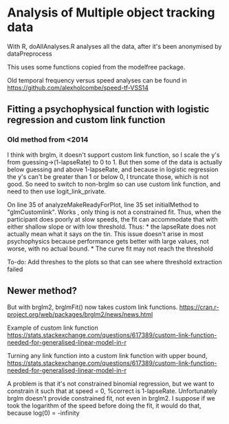 Analysis of Multiple object tracking data
==============

With R,
doAllAnalyses.R analyses all the data, after it's been anonymised by dataPreprocess

This uses some functions copied from the modelfree package.

Old temporal frequency versus speed analyses can be found in https://github.com/alexholcombe/speed-tf-VSS14

## Fitting a psychophysical function with logistic regression and custom link function

### Old method from <2014


I think with brglm, it doesn't support custom link function, so I scale the y's from guessing->(1-lapseRate) to 0 to 1. But then some of the data is actually below guessing and above 1-lapseRate, and because in logistic regression the y's can't be greater than 1 or below 0, I truncate those, which is not good. So need to switch to non-brglm so can use custom link function, and need to then use logit_link_private.

On line 35 of analyzeMakeReadyForPlot, line 35 set initialMethod to "glmCustomlink". Works , only thing is not a constrained fit. Thus, when the participant does poorly at slow speeds, the fit can accommodate that with either shallow slope or with low threshold. Thus:
    * the lapseRate does not actually mean what it says on the tin. This issue doesn't arise in most psychophysics because performance gets better with large values, not worse, with no actual bound. 
    * The curve fit may not reach the threshold

To-do: Add threshes to the plots so that can see where threshold extraction failed

## Newer method?

But with brglm2, brglmFit() now takes custom link functions. https://cran.r-project.org/web/packages/brglm2/news/news.html

Example of custom link function https://stats.stackexchange.com/questions/617389/custom-link-function-needed-for-generalised-linear-model-in-r

Turning any link function into a custom link function with upper bound, https://stats.stackexchange.com/questions/617389/custom-link-function-needed-for-generalised-linear-model-in-r

A problem is that it's not constrained binomial regression, but we want to constrain it such that at speed = 0, %correct is 1-lapseRate. Unfortunately brglm doesn't provide constrained fit, not even in brglm2.
I suppose if we took the logarithm of the speed before doing the fit, it would do that, because log(0) = -infinity